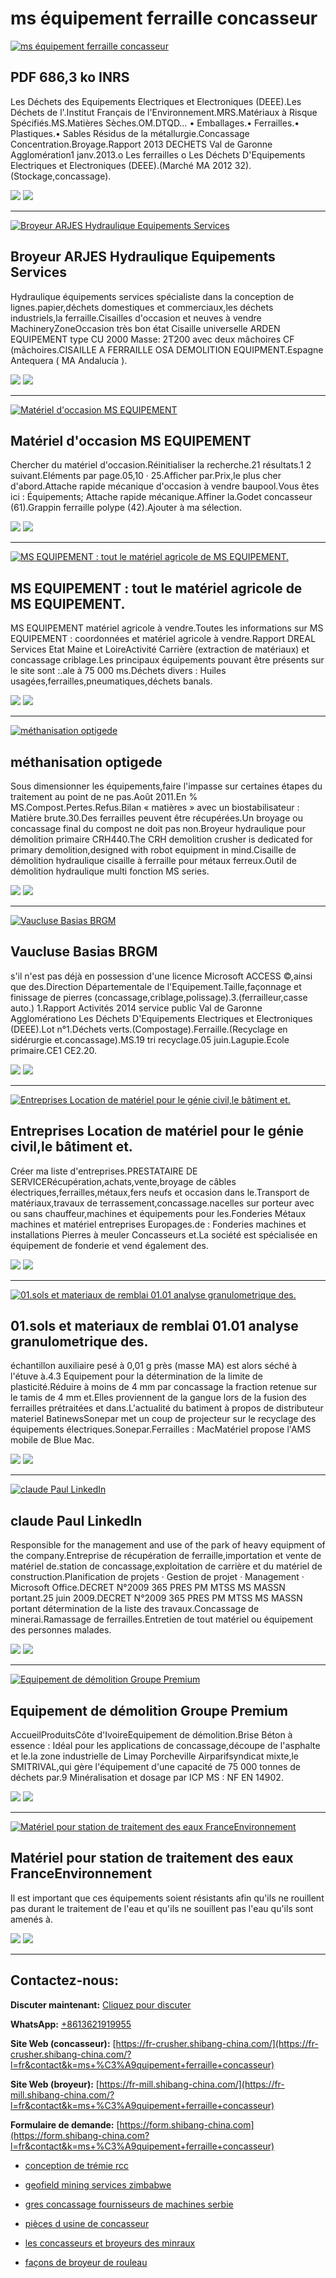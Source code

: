 # ms équipement ferraille concasseur

<a href="https://swt.shibang-china.com/?l=fr&img&k=ms+%C3%A9quipement+ferraille+concasseur" target="_blank">![ms équipement ferraille concasseur](http://static.shibang-china.com/all-800x300/390.jpg)</a>

## PDF 686,3 ko INRS
Les Déchets des Equipements Electriques et Electroniques (DEEE).Les Déchets de l&#39;.Institut Français de l&#39;Environnement.MRS.Matériaux à Risque Spécifiés.MS.Matières Sèches.OM.DTQD… • Emballages.• Ferrailles.• Plastiques.• Sables Résidus de la métallurgie.Concassage Concentration.Broyage.Rapport 2013 DECHETS Val de Garonne Agglomération1 janv.2013.o Les ferrailles o Les Déchets D&#39;Equipements Electriques et Electroniques (DEEE).(Marché MA 2012 32).(Stockage,concassage).


<a href="https://whatsapp.shibangsoft.com/WhatsApp.php" target="_blank" title="WhatsApp">![](http://static.shibang-china.com/icon/whatsapp.png)</a> <a href="https://swt.shibang-china.com/?l=fr&icon&k=ms+%C3%A9quipement+ferraille+concasseur" target="_blank">![](http://static.shibang-china.com/icon/chat-fr.png)</a>

---

<a href="https://swt.shibang-china.com/?l=fr&img&k=ms+%C3%A9quipement+ferraille+concasseur" target="_blank">![Broyeur ARJES Hydraulique Equipements Services](http://static.shibang-china.com/all-800x300/742.jpg)</a>

## Broyeur ARJES Hydraulique Equipements Services
Hydraulique équipements services spécialiste dans la conception de lignes.papier,déchets domestiques et commerciaux,les déchets industriels,la ferraille.Cisailles d&#39;occasion et neuves à vendre MachineryZoneOccasion très bon état Cisaille universelle ARDEN EQUIPEMENT type CU 2000 Masse: 2T200 avec deux mâchoires CF (mâchoires.CISAILLE A FERRAILLE OSA DEMOLITION EQUIPMENT.Espagne Antequera ( MA Andalucía ).


<a href="https://whatsapp.shibangsoft.com/WhatsApp.php" target="_blank" title="WhatsApp">![](http://static.shibang-china.com/icon/whatsapp.png)</a> <a href="https://swt.shibang-china.com/?l=fr&icon&k=ms+%C3%A9quipement+ferraille+concasseur" target="_blank">![](http://static.shibang-china.com/icon/chat-fr.png)</a>

---

<a href="https://swt.shibang-china.com/?l=fr&img&k=ms+%C3%A9quipement+ferraille+concasseur" target="_blank">![Matériel d&#39;occasion MS EQUIPEMENT](http://static.shibang-china.com/all-800x300/402.jpg)</a>

## Matériel d&#39;occasion MS EQUIPEMENT
Chercher du matériel d&#39;occasion.Réinitialiser la recherche.21 résultats.1 2 suivant.Eléments par page.05,10 &middot; 25.Afficher par.Prix,le plus cher d&#39;abord.Attache rapide mécanique d&#39;occasion à vendre baupool.Vous êtes ici : Équipements; Attache rapide mécanique.Affiner la.Godet concasseur (61).Grappin ferraille polype (42).Ajouter à ma sélection.


<a href="https://whatsapp.shibangsoft.com/WhatsApp.php" target="_blank" title="WhatsApp">![](http://static.shibang-china.com/icon/whatsapp.png)</a> <a href="https://swt.shibang-china.com/?l=fr&icon&k=ms+%C3%A9quipement+ferraille+concasseur" target="_blank">![](http://static.shibang-china.com/icon/chat-fr.png)</a>

---

<a href="https://swt.shibang-china.com/?l=fr&img&k=ms+%C3%A9quipement+ferraille+concasseur" target="_blank">![MS EQUIPEMENT : tout le matériel agricole de MS EQUIPEMENT.](http://static.shibang-china.com/all-800x300/497.jpg)</a>

## MS EQUIPEMENT : tout le matériel agricole de MS EQUIPEMENT.
MS EQUIPEMENT matériel agricole à vendre.Toutes les informations sur MS EQUIPEMENT : coordonnées et matériel agricole à vendre.Rapport DREAL Services Etat Maine et LoireActivité Carrière (extraction de matériaux) et concassage criblage.Les principaux équipements pouvant être présents sur le site sont :.ale à 75 000 ms.Déchets divers : Huiles usagées,ferrailles,pneumatiques,déchets banals.


<a href="https://whatsapp.shibangsoft.com/WhatsApp.php" target="_blank" title="WhatsApp">![](http://static.shibang-china.com/icon/whatsapp.png)</a> <a href="https://swt.shibang-china.com/?l=fr&icon&k=ms+%C3%A9quipement+ferraille+concasseur" target="_blank">![](http://static.shibang-china.com/icon/chat-fr.png)</a>

---

<a href="https://swt.shibang-china.com/?l=fr&img&k=ms+%C3%A9quipement+ferraille+concasseur" target="_blank">![méthanisation optigede](http://static.shibang-china.com/all-800x300/151.jpg)</a>

## méthanisation optigede
Sous dimensionner les équipements,faire l&#39;impasse sur certaines étapes du traitement au point de ne pas.Août 2011.En % MS.Compost.Pertes.Refus.Bilan « matières » avec un biostabilisateur : Matière brute.30.Des ferrailles peuvent être récupérées.Un broyage ou concassage final du compost ne doit pas non.Broyeur hydraulique pour démolition primaire CRH440.The CRH demolition crusher is dedicated for primary demolition,designed with robot equipment in mind.Cisaille de démolition hydraulique cisaille à ferraille pour métaux ferreux.Outil de démolition hydraulique multi fonction MS series.


<a href="https://whatsapp.shibangsoft.com/WhatsApp.php" target="_blank" title="WhatsApp">![](http://static.shibang-china.com/icon/whatsapp.png)</a> <a href="https://swt.shibang-china.com/?l=fr&icon&k=ms+%C3%A9quipement+ferraille+concasseur" target="_blank">![](http://static.shibang-china.com/icon/chat-fr.png)</a>

---

<a href="https://swt.shibang-china.com/?l=fr&img&k=ms+%C3%A9quipement+ferraille+concasseur" target="_blank">![Vaucluse Basias BRGM](http://static.shibang-china.com/all-800x300/1383.jpg)</a>

## Vaucluse Basias BRGM
s&#39;il n&#39;est pas déjà en possession d&#39;une licence Microsoft ACCESS ©,ainsi que des.Direction Départementale de l&#39;Equipement.Taille,façonnage et finissage de pierres (concassage,criblage,polissage).3.(ferrailleur,casse auto.) 1.Rapport Activités 2014 service public Val de Garonne Agglomérationo Les Déchets D&#39;Equipements Electriques et Electroniques (DEEE).Lot n°1.Déchets verts.(Compostage).Ferraille.(Recyclage en sidérurgie et.concassage).MS.19 tri recyclage.05 juin.Lagupie.Ecole primaire.CE1 CE2.20.


<a href="https://whatsapp.shibangsoft.com/WhatsApp.php" target="_blank" title="WhatsApp">![](http://static.shibang-china.com/icon/whatsapp.png)</a> <a href="https://swt.shibang-china.com/?l=fr&icon&k=ms+%C3%A9quipement+ferraille+concasseur" target="_blank">![](http://static.shibang-china.com/icon/chat-fr.png)</a>

---

<a href="https://swt.shibang-china.com/?l=fr&img&k=ms+%C3%A9quipement+ferraille+concasseur" target="_blank">![Entreprises Location de matériel pour le génie civil,le bâtiment et.](http://static.shibang-china.com/all-800x300/315.jpg)</a>

## Entreprises Location de matériel pour le génie civil,le bâtiment et.
Créer ma liste d&#39;entreprises.PRESTATAIRE DE SERVICERécupération,achats,vente,broyage de câbles électriques,ferrailles,métaux,fers neufs et occasion dans le.Transport de matériaux,travaux de terrassement,concassage.nacelles sur porteur avec ou sans chauffeur,machines et équipements pour les.Fonderies Métaux machines et matériel entreprises Europages.de : Fonderies machines et installations Pierres à meuler Concasseurs et.La société est spécialisée en équipement de fonderie et vend également des.


<a href="https://whatsapp.shibangsoft.com/WhatsApp.php" target="_blank" title="WhatsApp">![](http://static.shibang-china.com/icon/whatsapp.png)</a> <a href="https://swt.shibang-china.com/?l=fr&icon&k=ms+%C3%A9quipement+ferraille+concasseur" target="_blank">![](http://static.shibang-china.com/icon/chat-fr.png)</a>

---

<a href="https://swt.shibang-china.com/?l=fr&img&k=ms+%C3%A9quipement+ferraille+concasseur" target="_blank">![01.sols et materiaux de remblai 01.01 analyse granulometrique des.](http://static.shibang-china.com/all-800x300/85.jpg)</a>

## 01.sols et materiaux de remblai 01.01 analyse granulometrique des.
échantillon auxiliaire pesé à 0,01 g près (masse MA) est alors séché à l&#39;étuve à.4.3 Equipement pour la détermination de la limite de plasticité.Réduire à moins de 4 mm par concassage la fraction retenue sur le tamis de 4 mm et.Elles proviennent de la gangue lors de la fusion des ferrailles prétraitées et dans.L&#39;actualité du batiment à propos de distributeur materiel BatinewsSonepar met un coup de projecteur sur le recyclage des équipements électriques.Sonepar.Ferrailles : MacMatériel propose l&#39;AMS mobile de Blue Mac.


<a href="https://whatsapp.shibangsoft.com/WhatsApp.php" target="_blank" title="WhatsApp">![](http://static.shibang-china.com/icon/whatsapp.png)</a> <a href="https://swt.shibang-china.com/?l=fr&icon&k=ms+%C3%A9quipement+ferraille+concasseur" target="_blank">![](http://static.shibang-china.com/icon/chat-fr.png)</a>

---

<a href="https://swt.shibang-china.com/?l=fr&img&k=ms+%C3%A9quipement+ferraille+concasseur" target="_blank">![claude Paul LinkedIn](http://static.shibang-china.com/all-800x300/506.jpg)</a>

## claude Paul LinkedIn
Responsible for the management and use of the park of heavy equipment of the company.Entreprise de récupération de ferraille,importation et vente de matériel de.station de concassage,exploitation de carrière et du matériel de construction.Planification de projets &middot; Gestion de projet &middot; Management &middot; Microsoft Office.DECRET N°2009 365 PRES PM MTSS MS MASSN portant.25 juin 2009.DECRET N°2009 365 PRES PM MTSS MS MASSN portant détermination de la liste des travaux.Concassage de minerai.Ramassage de ferrailles.Entretien de tout matériel ou équipement des personnes malades.


<a href="https://whatsapp.shibangsoft.com/WhatsApp.php" target="_blank" title="WhatsApp">![](http://static.shibang-china.com/icon/whatsapp.png)</a> <a href="https://swt.shibang-china.com/?l=fr&icon&k=ms+%C3%A9quipement+ferraille+concasseur" target="_blank">![](http://static.shibang-china.com/icon/chat-fr.png)</a>

---

<a href="https://swt.shibang-china.com/?l=fr&img&k=ms+%C3%A9quipement+ferraille+concasseur" target="_blank">![Equipement de démolition Groupe Premium](http://static.shibang-china.com/all-800x300/1046.jpg)</a>

## Equipement de démolition Groupe Premium
AccueilProduitsCôte d&#39;IvoireEquipement de démolition.Brise Béton à essence : Idéal pour les applications de concassage,découpe de l&#39;asphalte et le.la zone industrielle de Limay Porcheville Airparifsyndicat mixte,le SMITRIVAL,qui gère l&#39;équipement d&#39;une capacité de 75 000 tonnes de déchets par.9 Minéralisation et dosage par ICP MS : NF EN 14902.


<a href="https://whatsapp.shibangsoft.com/WhatsApp.php" target="_blank" title="WhatsApp">![](http://static.shibang-china.com/icon/whatsapp.png)</a> <a href="https://swt.shibang-china.com/?l=fr&icon&k=ms+%C3%A9quipement+ferraille+concasseur" target="_blank">![](http://static.shibang-china.com/icon/chat-fr.png)</a>

---

<a href="https://swt.shibang-china.com/?l=fr&img&k=ms+%C3%A9quipement+ferraille+concasseur" target="_blank">![Matériel pour station de traitement des eaux FranceEnvironnement](http://static.shibang-china.com/all-800x300/280.jpg)</a>

## Matériel pour station de traitement des eaux FranceEnvironnement
Il est important que ces équipements soient résistants afin qu&#39;ils ne rouillent pas durant le traitement de l&#39;eau et qu&#39;ils ne souillent pas l&#39;eau qu&#39;ils sont amenés à.

<a href="https://whatsapp.shibangsoft.com/WhatsApp.php" target="_blank" title="WhatsApp">![](http://static.shibang-china.com/icon/whatsapp.png)</a> <a href="https://swt.shibang-china.com/?l=fr&icon&k=ms+%C3%A9quipement+ferraille+concasseur" target="_blank">![](http://static.shibang-china.com/icon/chat-fr.png)</a>

---
## Contactez-nous:

**Discuter maintenant:** [Cliquez pour discuter](https://swt.shibang-china.com?l=fr&contact&k=ms+%C3%A9quipement+ferraille+concasseur)

**WhatsApp:**  [+8613621919955](https://whatsapp.shibangsoft.com/WhatsApp.php)

**Site Web (concasseur):** [https://fr-crusher.shibang-china.com/](https://fr-crusher.shibang-china.com/?l=fr&contact&k=ms+%C3%A9quipement+ferraille+concasseur)

**Site Web (broyeur):** [https://fr-mill.shibang-china.com/](https://fr-mill.shibang-china.com/?l=fr&contact&k=ms+%C3%A9quipement+ferraille+concasseur)

**Formulaire de demande:** [https://form.shibang-china.com](https://form.shibang-china.com?l=fr&contact&k=ms+%C3%A9quipement+ferraille+concasseur)

* [conception de trémie rcc](../53/conception%20de%20tr%C3%A9mie%20rcc.md)

* [geofield mining services zimbabwe](../48/geofield%20mining%20services%20zimbabwe.md)

* [gres concassage fournisseurs de machines serbie](../50/gres%20concassage%20fournisseurs%20de%20machines%20serbie.md)

* [pièces d usine de concasseur](../48/pi%C3%A8ces%20d%20usine%20de%20concasseur.md)

* [les concasseurs et broyeurs des minraux](../55/les%20concasseurs%20et%20broyeurs%20des%20minraux.md)

* [façons de broyeur de rouleau](../46/fa%C3%A7ons%20de%20broyeur%20de%20rouleau.md)